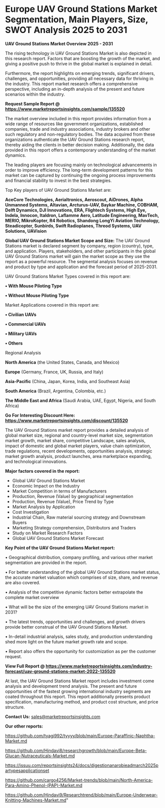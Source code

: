 # Europe UAV Ground Stations Market Segmentation, Main Players, Size, SWOT Analysis 2025 to 2031

<Strong> UAV Ground Stations Market Overview 2025 - 2031</strong>

The rising technology in UAV Ground Stations Market is also depicted in this research report. Factors that are boosting the growth of the market, and giving a positive push to thrive in the global market is explained in detail.

Furthermore, the report highlights on emerging trends, significant drivers, challenges, and opportunities, providing all necessary data for thriving in the industry. This report market research offers a comprehensive perspective, including an in-depth analysis of the present and future scenarios within the industry.

<strong>Request Sample Report @ <a href=https://www.marketreportsinsights.com/sample/135520>https://www.marketreportsinsights.com/sample/135520</a></strong>

The market overview included in this report provides information from a wide range of resources like government organizations, established companies, trade and industry associations, industry brokers and other such regulatory and non-regulatory bodies. The data acquired from these organizations authenticate the UAV Ground Stations research report, thereby aiding the clients in better decision making. Additionally, the data provided in this report offers a contemporary understanding of the market dynamics.

The leading players are focusing mainly on technological advancements in order to improve efficiency. The long-term development patterns for this market can be captured by continuing the ongoing process improvements and financial stability to invest in the best strategies.

Top Key players of UAV Ground Stations Market are:

<strong>AceCore Technologies, Aerialtronics, Aeroscout, AiDrones, Alpha Unmanned Systems, Altavian, Arcturus-UAV, Baykar Machine, COBHAM, Delft Dynamics, DJI Innovations, ERA, Flightech Systems, High Eye, Indela, Innocon, Italdron, Laflamme Aero, Latitude Engineering, MavTech, MERIO, MikroKopter, R4 Robotics, Shandong LongYi Aviation Technology, Steadicopter, Sunbirds, Swift Radioplanes, Threod Systems, UAV Solutions, UAVision</strong>

<strong><b>Global UAV Ground Stations Market Scope and Size:</b></strong>
The UAV Ground Stations market is declared segment by company, region (country), type, and application. Players, stakeholders, and other participants in the global UAV Ground Stations market will gain the market scope as they use the report as a powerful resource. The segmental analysis focuses on revenue and product by type and application and the forecast period of 2025-2031.

UAV Ground Stations Market Types covered in this report are:

<strong>• With Mouse Piloting Type

• Without Mouse Piloting Type</strong>

Market Applications covered in this report are:

<strong>• Civilian UAVs

• Commercial UAVs

• Military UAVs

• Others</strong> 

Regional Analysis

<strong>North America</strong> (the United States, Canada, and Mexico)

<strong>Europe</strong> (Germany, France, UK, Russia, and Italy)

<strong>Asia-Pacific</strong> (China, Japan, Korea, India, and Southeast Asia)

<strong>South America</strong> (Brazil, Argentina, Colombia, etc.)

<strong>The Middle East and Africa</strong> (Saudi Arabia, UAE, Egypt, Nigeria, and South Africa)

<strong>Go For Interesting Discount Here: <a href=https://www.marketreportsinsights.com/discount/135520>https://www.marketreportsinsights.com/discount/135520</a></strong>

The UAV Ground Stations market report provides a detailed analysis of global market size, regional and country-level market size, segmentation market growth, market share, competitive Landscape, sales analysis, impact of domestic and global market players, value chain optimization, trade regulations, recent developments, opportunities analysis, strategic market growth analysis, product launches, area marketplace expanding, and technological innovations.

<strong><b>Major factors covered in the report:</b></strong>
<ul>
  <li>Global UAV Ground Stations Market </li>
  <li>Economic Impact on the Industry</li>
  <li>Market Competition in terms of Manufacturers</li>
  <li>Production, Revenue (Value) by geographical segmentation</li>
  <li>Production, Revenue (Value), Price Trend by Type</li>
  <li>Market Analysis by Application</li>
  <li>Cost Investigation</li>
  <li>Industrial Chain, Raw material sourcing strategy and Downstream Buyers</li>
  <li>Marketing Strategy comprehension, Distributors and Traders</li>
  <li>Study on Market Research Factors</li>
  <li>Global UAV Ground Stations Market Forecast</li>
</ul>

<strong><b>Key Point of the UAV Ground Stations Market report:</b></strong>

• Geographical distribution, company profiling, and various other market segmentation are provided in the report.

• For better understanding of the global UAV Ground Stations market status, the accurate market valuation which comprises of size, share, and revenue are also covered.

• Analysis of the competitive dynamic factors better extrapolate the complete market overview

• What will be the size of the emerging UAV Ground Stations market in 2031?

• The latest trends, opportunities and challenges, and growth drivers provide better construal of the UAV Ground Stations Market.

• In-detail industrial analysis, sales study, and production understanding shed more light on the future market growth rate and scope.

• Report also offers the opportunity for customization as per the customer request.

<strong><b>View Full Report @ <a href=https://www.marketreportsinsights.com/industry-forecast/uav-ground-stations-market-2022-135520>https://www.marketreportsinsights.com/industry-forecast/uav-ground-stations-market-2022-135520</a></b></strong>


At last, the UAV Ground Stations Market report includes investment come analysis and development trend analysis. The present and future opportunities of the fastest growing international industry segments are coated throughout this report. This report additionally presents product specification, manufacturing method, and product cost structure, and price structure.

<strong>Contact Us:</strong>
sales@marketreportsinsights.com

<strong>Our other reports:</strong>

<a href=https://github.com/tyagi992/tyyyy/blob/main/Europe-Paraffinic-Naphtha-Market.md>https://github.com/tyagi992/tyyyy/blob/main/Europe-Paraffinic-Naphtha-Market.md</a>

<a href=https://github.com/Hindavi8/researchgrowth/blob/main/Europe-Beta-Glucan-Nutraceuticals-Market.md>https://github.com/Hindavi8/researchgrowth/blob/main/Europe-Beta-Glucan-Nutraceuticals-Market.md</a>

<a href=https://issuu.com/reportsinsights24/docs/digestionanarobieadmarch2025partypesapplicationset>https://issuu.com/reportsinsights24/docs/digestionanarobieadmarch2025partypesapplicationset</a>

<a href=https://github.com/cargo4256/Market-trends/blob/main/North-America-Para-Amino-Phenol-(PAP)-Market.md>https://github.com/cargo4256/Market-trends/blob/main/North-America-Para-Amino-Phenol-(PAP)-Market.md</a>

<a href=https://github.com/Hindavi9/Researchtrend/blob/main/Europe-Underwear-Knitting-Machines-Market.md>https://github.com/Hindavi9/Researchtrend/blob/main/Europe-Underwear-Knitting-Machines-Market.md</a>"
